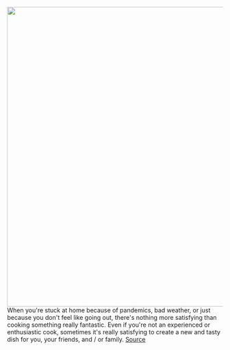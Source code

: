 <img src='https://cdn.vox-cdn.com/thumbor/pZCNN3mCvR5p8g5rIAx5wYxA2wk=/0x0:3000x2000/1200x800/filters:focal(1260x760:1740x1240)/cdn.vox-cdn.com/uploads/chorus_image/image/66902728/VRG_Kitchen_Gadgets_4046_Lede.0.0.jpg' width='700px' /><br/>
When you're stuck at home because of pandemics, bad weather, or just because you don't feel like going out, there's nothing more satisfying than cooking something really fantastic. Even if you're not an experienced or enthusiastic cook, sometimes it's really satisfying to create a new and tasty dish for you, your friends, and / or family.
<a href='https://www.theverge.com/21271772/kitchen-gadgets-tech-favorite-cooking-blender-food-processor'> Source <a/>